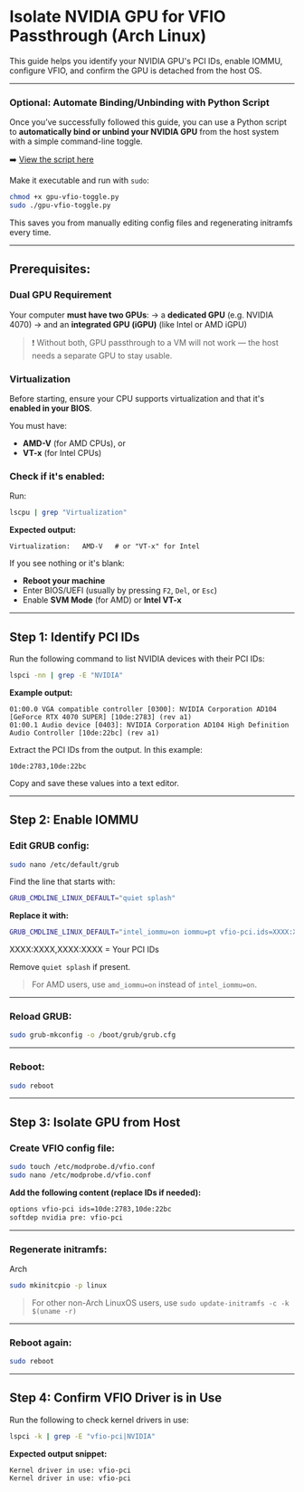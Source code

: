 # Isolate NVIDIA GPU for VFIO Passthrough (Arch Linux)

This guide helps you identify your NVIDIA GPU's PCI IDs, enable IOMMU, configure VFIO, and confirm the GPU is detached from the host OS.

---

### Optional: Automate Binding/Unbinding with Python Script

Once you’ve successfully followed this guide, you can use a Python script to **automatically bind or unbind your NVIDIA GPU** from the host system with a simple command-line toggle.

➡️ [View the script here](https://github.com/Maxikozie/NVIDIsolate-VFIOPassthrough/blob/main/gpu-vfio-toggle.py) 

Make it executable and run with `sudo`:

```bash
chmod +x gpu-vfio-toggle.py
sudo ./gpu-vfio-toggle.py
```

This saves you from manually editing config files and regenerating initramfs every time.

---

##  Prerequisites:


###  Dual GPU Requirement

Your computer **must have two GPUs**:
→ a **dedicated GPU** (e.g. NVIDIA 4070)
→ and an **integrated GPU (iGPU)** (like Intel or AMD iGPU)

> ❗ Without both, GPU passthrough to a VM will not work — the host needs a separate GPU to stay usable.


###  Virtualization

Before starting, ensure your CPU supports virtualization and that it's **enabled in your BIOS**.

You must have:

* **AMD-V** (for AMD CPUs), or
* **VT-x** (for Intel CPUs)

### Check if it's enabled:

Run:

```bash
lscpu | grep "Virtualization"
```

**Expected output:**

```
Virtualization:   AMD-V   # or "VT-x" for Intel
```

If you see nothing or it's blank:

* **Reboot your machine**
* Enter BIOS/UEFI (usually by pressing `F2`, `Del`, or `Esc`)
* Enable **SVM Mode** (for AMD) or **Intel VT-x**

---


##  Step 1: Identify PCI IDs

Run the following command to list NVIDIA devices with their PCI IDs:

```bash
lspci -nn | grep -E "NVIDIA"
```

**Example output:**

```
01:00.0 VGA compatible controller [0300]: NVIDIA Corporation AD104 [GeForce RTX 4070 SUPER] [10de:2783] (rev a1)
01:00.1 Audio device [0403]: NVIDIA Corporation AD104 High Definition Audio Controller [10de:22bc] (rev a1)
```

Extract the PCI IDs from the output. In this example:

```
10de:2783,10de:22bc
```

Copy and save these values into a text editor.

---

##  Step 2: Enable IOMMU

### Edit GRUB config:

```bash
sudo nano /etc/default/grub
```

Find the line that starts with:

```bash
GRUB_CMDLINE_LINUX_DEFAULT="quiet splash"
```

**Replace it with:**

```bash
GRUB_CMDLINE_LINUX_DEFAULT="intel_iommu=on iommu=pt vfio-pci.ids=XXXX:XXXX,XXXX:XXXX"
```
XXXX:XXXX,XXXX:XXXX = Your PCI IDs

Remove `quiet splash` if present.

> For AMD users, use `amd_iommu=on` instead of `intel_iommu=on`.

---

### Reload GRUB:

```bash
sudo grub-mkconfig -o /boot/grub/grub.cfg
```

---

### Reboot:

```bash
sudo reboot
```

---

##  Step 3: Isolate GPU from Host

### Create VFIO config file:

```bash
sudo touch /etc/modprobe.d/vfio.conf
sudo nano /etc/modprobe.d/vfio.conf
```

**Add the following content (replace IDs if needed):**

```bash
options vfio-pci ids=10de:2783,10de:22bc
softdep nvidia pre: vfio-pci
```

---

### Regenerate initramfs:
Arch
```bash
sudo mkinitcpio -p linux
```
> For other non-Arch LinuxOS users, use `sudo update-initramfs -c -k $(uname -r)`
---

### Reboot again:

```bash
sudo reboot
```

---

## Step 4: Confirm VFIO Driver is in Use

Run the following to check kernel drivers in use:

```bash
lspci -k | grep -E "vfio-pci|NVIDIA"
```

**Expected output snippet:**

```
Kernel driver in use: vfio-pci
Kernel driver in use: vfio-pci
```


